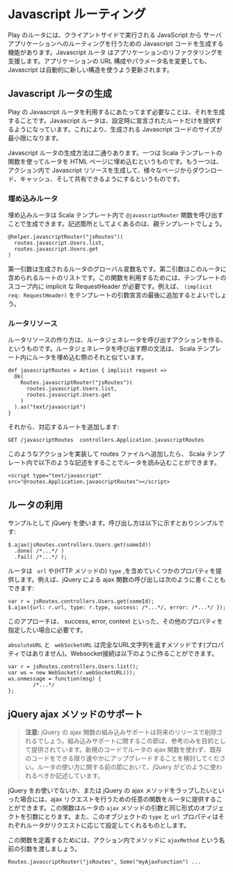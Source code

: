 <!--- Copyright (C) 2009-2013 Typesafe Inc. <http://www.typesafe.com> -->
<!--
# Javascript Routing
-->
# Javascript ルーティング

<!--
The play router is able to generate Javascript code to handle routing from Javascript running client side back to your application. The Javascript router aids in refactoring your application. If you change the structure of your URLs or parameter names your Javascript gets automatically updated to use that new structure.
-->
Play のルータには、クライアントサイドで実行される JavaScript から サーバアプリケーションへのルーティングを行うための Javascript コードを生成する機能があります。Javascript ルータ はアプリケーションのリファクタリングを支援します。アプリケーションの URL 構成やパラメータ名を変更しても、Javascript は自動的に新しい構造を使うよう更新されます。

<!--
## Generating a Javascript router
-->
## Javascript ルータの生成

<!--
The first step to using Play's Javascript router is to generate it. The router will only expose the routes that you explicitly declare thus minimising the size of the Javascript code.
-->
Play の Javascript ルータを利用するにあたってまず必要なことは、それを生成することです。Javascript ルータは、設定時に宣言されたルートだけを提供するようになっています。これにより、生成される Javascript コードのサイズが最小限になります。

<!--
There are two ways to generate a Javascript router. One is to embed the router in the HTML page using template directives. The other is to generate Javascript resources in an action that can be downloaded, cached and shared between pages.
-->
Javascript ルータの生成方法は二通りあります。一つは Scala テンプレートの関数を使ってルータを HTML ページに埋め込むというものです。もう一つは、アクション内で Javascript リソースを生成して、様々なページからダウンロード、キャッシュ、そして共有できるようにするというものです。

<!--
### Embedded router
-->
### 埋め込みルータ

<!--
An embedded router can be generated using the ``@javascriptRouter`` directive inside a Scala template. This is typically done inside the main decorating template.
-->
埋め込みルータは Scala テンプレート内で ``@javascriptRouter`` 関数を呼び出すことで生成できます。記述箇所としてよくあるのは、親テンプレートでしょう。

    @helper.javascriptRouter("jsRoutes")(
      routes.javascript.Users.list,
      routes.javascript.Users.get
    )

<!--
The first parameter is the name of the global variable that the router will be placed in. The second parameter is the list of Javascript routes that should be included in this router. In order to use this function, your template must have an implicit RequestHeader in scope. For example this can be made available by adding ``(implicit req:
RequestHeader)`` to the end of your parameter declarations.
-->
第一引数は生成されるルータのグローバル変数名です。第二引数はこのルータに含められるルートのリストです。この関数を利用するためには、テンプレートのスコープ内に implicit な RequestHeader が必要です。例えば、 ``(implicit req: RequestHeader)`` をテンプレートの引数宣言の最後に追加するとよいでしょう。

<!--
### Router resource
-->
### ルータリソース

<!--
A router resource can be generated by creating an action that invokes the router generator. It has a similar syntax to embedding the router in a template:
-->
ルータリソースの作り方は、ルータジェネレータを呼び出すアクションを作る、というものです。ルータジェネレータを呼び出す際の文法は、 Scala テンプレート内にルータを埋め込む際のそれと似ています。

    def javascriptRoutes = Action { implicit request =>
      Ok(
        Routes.javascriptRouter("jsRoutes")(
          routes.javascript.Users.list,
          routes.javascript.Users.get
        )
      ).as("text/javascript")
    }
    
<!--
Then, add the corresponding route:
-->
それから、対応するルートを追加します:

    GET /javascriptRoutes  controllers.Application.javascriptRoutes

<!--
Having implemented this action, and adding it to your routes file, you can then include it as a resource in your templates:
-->
このようなアクションを実装して routes ファイルへ追加したら、 Scala テンプレート内で以下のような記述をすることでルータを読み込むことができます。

    <script type="text/javascript" src="@routes.Application.javascriptRoutes"></script>

<!--
## Using the router
-->
## ルータの利用

<!--
Using jQuery as an example, making a call is as simple as:
-->
サンプルとして jQuery を使います。呼び出し方は以下に示すとおりシンプルです:

    $.ajax(jsRoutes.controllers.Users.get(someId))
      .done( /*...*/ )
      .fail( /*...*/ );

<!--
The router also makes a few other properties available including the ``url`` and the ``type`` (the HTTP method). For example the above call to jQuery's ajax function can also be made like:
-->
ルータは `` url`` や(HTTP メソッドの)  ``type`` ,を含めていくつかのプロパティを提供します。例えば、jQuery による ajax 関数の呼び出しは次のように書くこともできます:

    var r = jsRoutes.controllers.Users.get(someId);
    $.ajax({url: r.url, type: r.type, success: /*...*/, error: /*...*/ });

<!--
The above approach is required where other properties need setting such as success, error, context etc.
-->
このアプローチは、 success, error, context といった、その他のプロパティを指定したい場合に必要です。
<!--
The ``absoluteURL`` and the ``webSocketURL`` are methods (not properties) which return the complete url string. A Websocket connection can be made like:
-->
 ``absoluteURL``  と `` webSocketURL`` は完全なURL文字列を返すメソッドです(プロパティではありません)。Websocket接続は以下のように作ることができます。

    var r = jsRoutes.controllers.Users.list();
    var ws = new WebSocket(r.webSocketURL());
    ws.onmessage = function(msg) {
            /*...*/
    };

<!--
## jQuery ajax method support
-->
## jQuery ajax メソッドのサポート

<!--
> **Note:** Built-in support for jQuery's ajax function will be removed in a future release. This section on the built-in support is provided for reference purposes only. Please do not use the router's ajax function in new code and consider upgrading existing code as soon as possible. The previous section on using the router documents how jQuery should be used.
-->
> **注意:** jQuery の ajax 関数の組み込みサポートは将来のリリースで削除されるでしょう。組み込みサポートに関するこの節は、参考のみを目的として提供されています。新規のコードでルータの ajax 関数を使わず、既存のコードをできる限り速やかにアップグレードすることを検討してください。ルータの使い方に関する前の節において、jQuery がどのように使われるべきか記述しています。

<!--
If jQuery isn't your thing, or if you'd like to decorate the jQuery ajax method in some way, you can provide a function to the router to use to perform ajax queries. This function must accept the object that is passed to the ``ajax`` router method, and should expect the router to have set the ``type`` and ``url`` properties on it to the appropriate method and url for the router request.
-->
jQuery をお使いでないか、または jQuery の ajax メソッドをラップしたいといった場合には、ajax リクエストを行うための任意の関数をルータに提供することができます。この関数はルータの ``ajax`` メソッドの引数と同じ形式のオブジェクトを引数にとります。また、このオブジェクトの ``type`` と ``url`` プロパティはそれぞれルータがリクエストに応じて設定してくれるものとします。

<!--
To define this function, in your action pass the ``ajaxMethod`` method parameter, eg:
-->
この関数を定義するためには、アクション内でメソッドに ``ajaxMethod`` という名前の引数を渡しましょう。

    Routes.javascriptRouter("jsRoutes", Some("myAjaxFunction") ...
